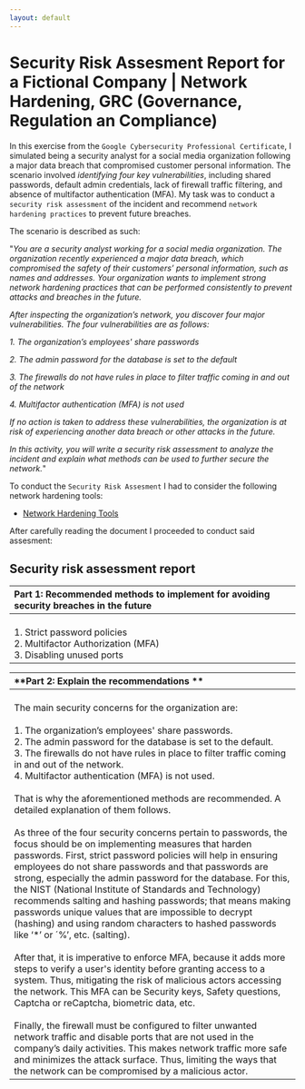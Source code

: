 ```yaml
---
layout: default
---
```


# Security Risk Assesment Report for a Fictional Company | Network Hardening, GRC (Governance, Regulation an Compliance)

In this exercise from the `Google Cybersecurity Professional Certificate`, I simulated being a security analyst for a social media organization following a major data breach that compromised customer personal information. The scenario involved _identifying four key vulnerabilities_, including shared passwords, default admin credentials, lack of firewall traffic filtering, and absence of multifactor authentication (MFA). My task was to conduct a `security risk assessment` of the incident and recommend `network hardening practices` to prevent future breaches.

The scenario is described as such: 

"_You are a security analyst working for a social media organization. The organization recently experienced a major data breach, which compromised the safety of their customers’ personal information, such as names and addresses. Your organization wants to implement strong network hardening practices that can be performed consistently to prevent attacks and breaches in the future._ 

_After inspecting the organization’s network, you discover four major vulnerabilities. The four vulnerabilities are as follows:_

_1. The organization’s employees' share passwords_

_2. The admin password for the database is set to the default_

_3. The firewalls do not have rules in place to filter traffic coming in and out of the network_

_4. Multifactor authentication (MFA) is not used_ 

_If no action is taken to address these vulnerabilities, the organization is at risk of experiencing another data breach or other attacks in the future._ 

_In this activity, you will write a security risk assessment to analyze the incident and explain what methods can be used to further secure the network._"

To conduct the `Security Risk Assesment` I had to consider the following network hardening tools:

* [Network Hardening Tools](https://github.com/Rafael-Santamaria-Ortega/Rafael-Santamaria-Ortega.github.io/blob/main/Network%20hardening%20tools%20-%20Sheet1.pdf)

After carefully reading the document I proceeded to conduct said assesment:

## Security risk assessment report 

| **Part 1: Recommended methods to implement for avoiding security breaches in the future** | 
|:------------------------------------------------------------------------------------------------------------------------------------------------------------------|
| <br> 1. Strict password policies <br> 2. Multifactor Authorization (MFA) <br> 3. Disabling unused ports <br> |

| **Part 2: Explain the recommendations ** | 
|:------------------------------------------------------------------------------------------------------------------------------------------------------------------|
| <br> The main security concerns for the organization are: <br><br> 1. The organization’s employees' share passwords. <br> 2. The admin password for the database is set to the default. <br> 3. The firewalls do not have rules in place to filter traffic coming in and out of the network. <br> 4. Multifactor authentication (MFA) is not used. <br><br> That is why the aforementioned methods are recommended. A detailed explanation of them follows. <br><br> As three of the four security concerns pertain to passwords, the focus should be on implementing measures that harden passwords. First, strict password policies will help in ensuring employees do not share passwords and that passwords are strong, especially the admin password for the database. For this, the NIST (National Institute of Standards and Technology) recommends salting and hashing passwords; that means making passwords unique values that are impossible to decrypt (hashing) and using random characters to hashed passwords like ‘*’ or ´%’, etc. (salting). <br><br> After that, it is imperative to enforce MFA, because it adds more steps to verify a user's identity before granting access to a system. Thus, mitigating the risk of malicious actors accessing the network. This MFA can be Security keys, Safety questions, Captcha or reCaptcha, biometric data, etc. <br><br> Finally, the firewall must be configured to filter unwanted network traffic and disable ports that are not used in the company’s daily activities. This makes network traffic more safe and minimizes the attack surface. Thus, limiting the ways that the network can be compromised by a malicious actor. <br> | 
